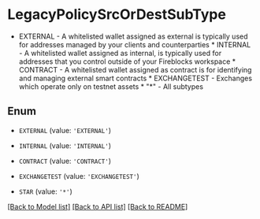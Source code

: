 # LegacyPolicySrcOrDestSubType

* EXTERNAL - A whitelisted wallet assigned as external is typically used for addresses managed by your clients and counterparties * INTERNAL - A whitelisted wallet assigned as internal, is typically used for addresses that you control outside of your Fireblocks workspace * CONTRACT - A whitelisted wallet assigned as contract is for identifying and managing external smart contracts * EXCHANGETEST - Exchanges which operate only on testnet assets * \"*\" - All subtypes 

## Enum

* `EXTERNAL` (value: `'EXTERNAL'`)

* `INTERNAL` (value: `'INTERNAL'`)

* `CONTRACT` (value: `'CONTRACT'`)

* `EXCHANGETEST` (value: `'EXCHANGETEST'`)

* `STAR` (value: `'*'`)

[[Back to Model list]](../README.md#documentation-for-models) [[Back to API list]](../README.md#documentation-for-api-endpoints) [[Back to README]](../README.md)


